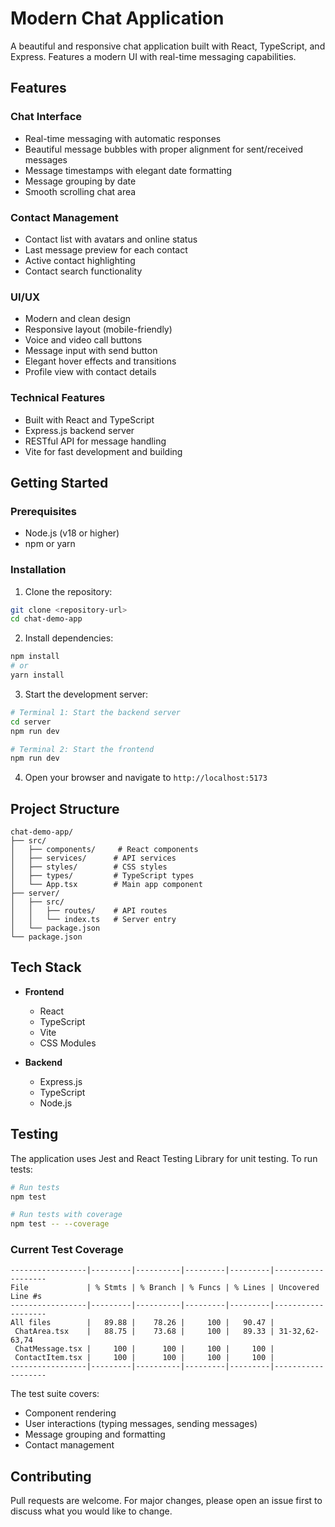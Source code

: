 # Modern Chat Application

A beautiful and responsive chat application built with React, TypeScript, and Express. Features a modern UI with real-time messaging capabilities.

## Features

### Chat Interface
- Real-time messaging with automatic responses
- Beautiful message bubbles with proper alignment for sent/received messages
- Message timestamps with elegant date formatting
- Message grouping by date
- Smooth scrolling chat area

### Contact Management
- Contact list with avatars and online status
- Last message preview for each contact
- Active contact highlighting
- Contact search functionality

### UI/UX
- Modern and clean design
- Responsive layout (mobile-friendly)
- Voice and video call buttons
- Message input with send button
- Elegant hover effects and transitions
- Profile view with contact details

### Technical Features
- Built with React and TypeScript
- Express.js backend server
- RESTful API for message handling
- Vite for fast development and building

## Getting Started

### Prerequisites
- Node.js (v18 or higher)
- npm or yarn

### Installation

1. Clone the repository:
```bash
git clone <repository-url>
cd chat-demo-app
```

2. Install dependencies:
```bash
npm install
# or
yarn install
```

3. Start the development server:
```bash
# Terminal 1: Start the backend server
cd server
npm run dev

# Terminal 2: Start the frontend
npm run dev
```

4. Open your browser and navigate to `http://localhost:5173`

## Project Structure

```
chat-demo-app/
├── src/
│   ├── components/     # React components
│   ├── services/      # API services
│   ├── styles/        # CSS styles
│   ├── types/         # TypeScript types
│   └── App.tsx        # Main app component
├── server/
│   ├── src/
│   │   ├── routes/    # API routes
│   │   └── index.ts   # Server entry
│   └── package.json
└── package.json
```

## Tech Stack

- **Frontend**
  - React
  - TypeScript
  - Vite
  - CSS Modules

- **Backend**
  - Express.js
  - TypeScript
  - Node.js

## Testing

The application uses Jest and React Testing Library for unit testing. To run tests:

```bash
# Run tests
npm test

# Run tests with coverage
npm test -- --coverage
```

### Current Test Coverage

```
-----------------|---------|----------|---------|---------|-------------------
File             | % Stmts | % Branch | % Funcs | % Lines | Uncovered Line #s 
-----------------|---------|----------|---------|---------|-------------------
All files        |   89.88 |    78.26 |     100 |   90.47 |                   
 ChatArea.tsx    |   88.75 |    73.68 |     100 |   89.33 | 31-32,62-63,74    
 ChatMessage.tsx |     100 |      100 |     100 |     100 |                   
 ContactItem.tsx |     100 |      100 |     100 |     100 |                   
-----------------|---------|----------|---------|---------|-------------------
```

The test suite covers:
- Component rendering
- User interactions (typing messages, sending messages)
- Message grouping and formatting
- Contact management

## Contributing

Pull requests are welcome. For major changes, please open an issue first to discuss what you would like to change.
